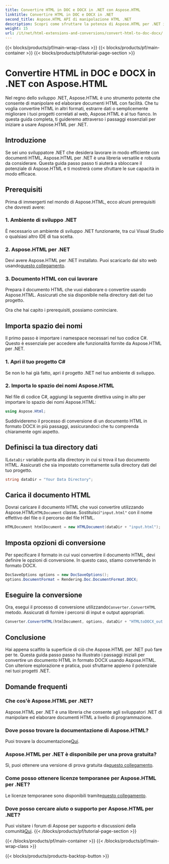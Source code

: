 ```yaml
---
title: Convertire HTML in DOC e DOCX in .NET con Aspose.HTML
linktitle: Convertire HTML in DOC e DOCX in .NET
second_title: Aspose.HTML API di manipolazione HTML .NET
description: Scopri come sfruttare la potenza di Aspose.HTML per .NET in questa guida passo-passo. Converti HTML in DOCX senza sforzo e potenzia i tuoi progetti .NET. Inizia oggi stesso!
weight: 15
url: /it/net/html-extensions-and-conversions/convert-html-to-doc-docx/
---
```


{{< blocks/products/pf/main-wrap-class >}}
{{< blocks/products/pf/main-container >}}
{{< blocks/products/pf/tutorial-page-section >}}

# Convertire HTML in DOC e DOCX in .NET con Aspose.HTML


Nel regno dello sviluppo .NET, Aspose.HTML è uno strumento potente che consente di manipolare ed elaborare documenti HTML con facilità. Che tu voglia convertire HTML in altri formati, estrarre dati o semplicemente migliorare i tuoi progetti correlati al web, Aspose.HTML è al tuo fianco. In questa guida completa, ti guideremo attraverso i passaggi essenziali per iniziare a usare Aspose.HTML per .NET.

## Introduzione

Se sei uno sviluppatore .NET che desidera lavorare in modo efficiente con documenti HTML, Aspose.HTML per .NET è una libreria versatile e robusta da considerare. Questa guida passo passo ti aiuterà a sbloccare il potenziale di Aspose.HTML e ti mostrerà come sfruttare le sue capacità in modo efficace.

## Prerequisiti

Prima di immergerti nel mondo di Aspose.HTML, ecco alcuni prerequisiti che dovresti avere:

### 1. Ambiente di sviluppo .NET

È necessario un ambiente di sviluppo .NET funzionante, tra cui Visual Studio o qualsiasi altro IDE di tua scelta.

### 2. Aspose.HTML per .NET

 Devi avere Aspose.HTML per .NET installato. Puoi scaricarlo dal sito web usando[questo collegamento](https://releases.aspose.com/html/net/).

### 3. Documento HTML con cui lavorare

Prepara il documento HTML che vuoi elaborare o convertire usando Aspose.HTML. Assicurati che sia disponibile nella directory dati del tuo progetto.

Ora che hai capito i prerequisiti, possiamo cominciare.

## Importa spazio dei nomi

Il primo passo è importare i namespace necessari nel tuo codice C#. Questo è essenziale per accedere alle funzionalità fornite da Aspose.HTML per .NET.

### 1. Apri il tuo progetto C#

Se non lo hai già fatto, apri il progetto .NET nel tuo ambiente di sviluppo.

### 2. Importa lo spazio dei nomi Aspose.HTML

Nel file di codice C#, aggiungi la seguente direttiva using in alto per importare lo spazio dei nomi Aspose.HTML:

```csharp
using Aspose.Html;
```

Suddivideremo il processo di conversione di un documento HTML in formato DOCX in più passaggi, assicurandoci che tu comprenda chiaramente ogni aspetto.

## Definisci la tua directory dati

 IL`dataDir` variabile punta alla directory in cui si trova il tuo documento HTML. Assicurati che sia impostato correttamente sulla directory dati del tuo progetto.

```csharp
string dataDir = "Your Data Directory";
```

## Carica il documento HTML

 Dovrai caricare il documento HTML che vuoi convertire utilizzando Aspose.HTML`HTMLDocument` classe. Sostituisci`"input.html"` con il nome effettivo del file o il percorso del file HTML.

```csharp
HTMLDocument htmlDocument = new HTMLDocument(dataDir + "input.html");
```

## Imposta opzioni di conversione

Per specificare il formato in cui vuoi convertire il documento HTML, devi definire le opzioni di conversione. In questo caso, stiamo convertendo in formato DOCX.

```csharp
DocSaveOptions options = new DocSaveOptions();
options.DocumentFormat = Rendering.Doc.DocumentFormat.DOCX;
```

## Eseguire la conversione

 Ora, esegui il processo di conversione utilizzando`Converter.ConvertHTML` metodo. Assicurati di fornire i percorsi di input e output appropriati.

```csharp
Converter.ConvertHTML(htmlDocument, options, dataDir + "HTMLtoDOCX_out.docx");
```

## Conclusione

Hai appena scalfito la superficie di ciò che Aspose.HTML per .NET può fare per te. Questa guida passo passo ha illustrato i passaggi iniziali per convertire un documento HTML in formato DOCX usando Aspose.HTML. Con ulteriore esplorazione e pratica, puoi sfruttarne appieno il potenziale nei tuoi progetti .NET.

## Domande frequenti

### Che cos'è Aspose.HTML per .NET?
Aspose.HTML per .NET è una libreria che consente agli sviluppatori .NET di manipolare ed elaborare documenti HTML a livello di programmazione.

### Dove posso trovare la documentazione di Aspose.HTML?
 Puoi trovare la documentazione[Qui](https://reference.aspose.com/html/net/).

### Aspose.HTML per .NET è disponibile per una prova gratuita?
 Sì, puoi ottenere una versione di prova gratuita da[questo collegamento](https://releases.aspose.com/).

### Come posso ottenere licenze temporanee per Aspose.HTML per .NET?
 Le licenze temporanee sono disponibili tramite[questo collegamento](https://purchase.aspose.com/temporary-license/).

### Dove posso cercare aiuto o supporto per Aspose.HTML per .NET?
 Puoi visitare i forum di Aspose per supporto e discussioni della comunità[Qui](https://forum.aspose.com/).
{{< /blocks/products/pf/tutorial-page-section >}}

{{< /blocks/products/pf/main-container >}}
{{< /blocks/products/pf/main-wrap-class >}}

{{< blocks/products/products-backtop-button >}}
